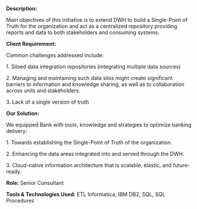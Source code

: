 **Description:**

Main objectives of this initiative is to extend DWH to build a Single-Point of Truth for the organization and act as a centralized repository providing reports and data to both stakeholders and consuming systems.

**Client Requirement:**

<p>Common challenges addressed include:</p>
<p>1. Siloed data integration repositories (integrating multiple data sources) </p>
<p>2. Managing and maintaining such data silos might create significant barriers to information and knowledge sharing, as well as to collaboration across units and stakeholders.</p>
<p>3. Lack of a single version of truth</p>

**Our Solution:**

<p>We equipped Bank with tools, knowledge and strategies to optimize banking delivery:</p>
<p>1. Towards establishing the Single-Point of Truth of the organization. </p>
<p>2. Enhancing the data areas integrated into and served through the DWH. </p>
<p>3. Cloud-native information architecture that is scalable, elastic, and future-ready.</p>

**Role:** Senior Consultant

**Tools & Technologies Used:** ETL Informatica, IBM DB2, SQL, SQL Procedures

